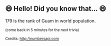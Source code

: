 ## 😄 Hello! Did you know that... 😄
179 is the rank of Guam in world population.

<sup>(come back in 5 minutes for the next trivia)</sup>


<sup>Credits: http://numbersapi.com</sup>
